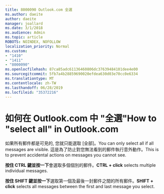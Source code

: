 ```yaml
---
title: 8000090 Outlook.com 全選
ms.author: daeite
author: daeite
manager: joallard
ms.date: 3/1/2018
ms.audience: Admin
ms.topic: article
ROBOTS: NOINDEX, NOFOLLOW
localization_priority: Normal
ms.custom:
- "1410"
- "1411"
- "8000090"
ms.openlocfilehash: 87ca85adc61136460806dc37639484101dee4e00
ms.sourcegitcommit: 5fb7a4b28859690020efdea630d03e70cc0e6334
ms.translationtype: MT
ms.contentlocale: zh-TW
ms.lasthandoff: 06/28/2019
ms.locfileid: "35372216"
---
```

# <a name="how-to-select-all-in-outlookcom"></a><span data-ttu-id="c2afe-102">如何在 Outlook.com 中 "全選"</span><span class="sxs-lookup"><span data-stu-id="c2afe-102">How to "select all" in Outlook.com</span></span>

<span data-ttu-id="c2afe-103">如果所有郵件都是可見的, 您就只能選取 [全部]。</span><span class="sxs-lookup"><span data-stu-id="c2afe-103">You can only select all if all messages are visible.</span></span> <span data-ttu-id="c2afe-104">這是為了防止對您無法看到的郵件執行意外動作。</span><span class="sxs-lookup"><span data-stu-id="c2afe-104">This is to prevent accidental actions on messages you cannot see.</span></span>

<span data-ttu-id="c2afe-105">**按住 CTRL 鍵並按一下**會選取多個個別的郵件。</span><span class="sxs-lookup"><span data-stu-id="c2afe-105">**CTRL + click** selects multiple individual messages.</span></span>

<span data-ttu-id="c2afe-106">**按住 SHIFT 鍵並按一下**選取第一個及最後一封郵件之間的所有郵件。</span><span class="sxs-lookup"><span data-stu-id="c2afe-106">**SHIFT + click** selects all messages between the first and last message you select.</span></span>